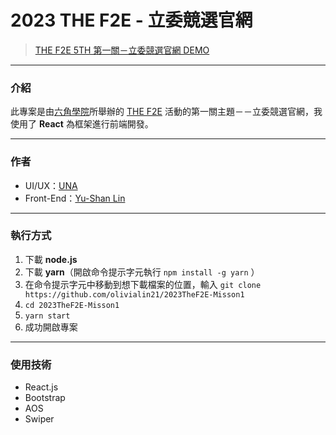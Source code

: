 # 2023 THE F2E - 立委競選官網
> [THE F2E 5TH 第一關－立委競選官網 DEMO](https://2023TheF2E-Misson1.vercel.app/)

---
### 介紹
此專案是由[六角學院](https://www.hexschool.com/)所舉辦的 [THE F2E](https://2023.thef2e.com/) 活動的第一關主題－－立委競選官網，我使用了 **React** 為框架進行前端開發。

---
### 作者
- UI/UX：[UNA](https://2023.thef2e.com/users/12061579704041516830)
- Front-End：[Yu-Shan Lin](https://github.com/olivialin21)

---
### 執行方式
1. 下載 **node.js**
2. 下載 **yarn**（開啟命令提示字元執行 ```npm install -g yarn``` ）
3. 在命令提示字元中移動到想下載檔案的位置，輸入 ```git clone https://github.com/olivialin21/2023TheF2E-Misson1```
4. ```cd 2023TheF2E-Misson1```
5. ```yarn start```
6. 成功開啟專案

---
### 使用技術
- React.js
- Bootstrap
- AOS
- Swiper